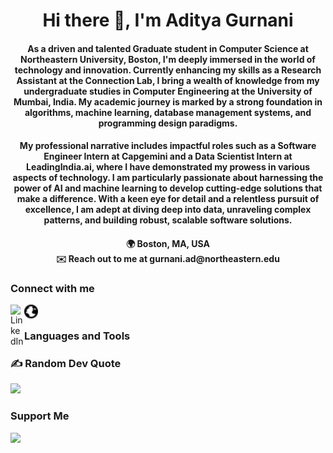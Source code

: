 <h1 align="center">Hi there 👋, I'm Aditya Gurnani</h1>
<h4 align="center">As a driven and talented Graduate student in Computer Science at Northeastern University, Boston, I'm deeply immersed in the world of technology and innovation. Currently enhancing my skills as a Research Assistant at the Connection Lab, I bring a wealth of knowledge from my undergraduate studies in Computer Engineering at the University of Mumbai, India. My academic journey is marked by a strong foundation in algorithms, machine learning, database management systems, and programming design paradigms.</h4>

<h4 align="center">My professional narrative includes impactful roles such as a Software Engineer Intern at Capgemini and a Data Scientist Intern at LeadingIndia.ai, where I have demonstrated my prowess in various aspects of technology. I am particularly passionate about harnessing the power of AI and machine learning to develop cutting-edge solutions that make a difference. With a keen eye for detail and a relentless pursuit of excellence, I am adept at diving deep into data, unraveling complex patterns, and building robust, scalable software solutions.</h4>

<h4 align="center">🌍 Boston, MA, USA <br />
✉️ Reach out to me at gurnani.ad@northeastern.edu</h4>

### Connect with me

[<img align="left" alt="LinkedIn" width="22px" src="https://cdn.jsdelivr.net/npm/simple-icons@v3/icons/linkedin.svg" />][linkedin]
[<img align="left" alt="Github" width="22px" src="https://raw.githubusercontent.com/iconic/open-iconic/master/svg/globe.svg" />][github]
<br />

### Languages and Tools

<!-- Icons of languages and tools -->

### ✍️ Random Dev Quote
![](https://quotes-github-readme.vercel.app/api?type=horizontal&theme=radical)

### Support Me

<a href="https://bmc.link/your_buymeacoffee_username"><img src="https://cdn.buymeacoffee.com/buttons/v2/default-yellow.png" width="200" /></a>

[linkedin]: https://linkedin.com/in/your-linkedin
[github]: https://github.com/your-github
